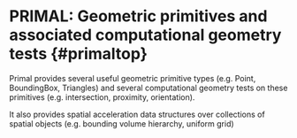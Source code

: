 PRIMAL: Geometric primitives and associated computational geometry tests {#primaltop}
========

Primal provides several useful geometric primitive types (e.g. Point, BoundingBox, Triangles)
and several computational geometry tests on these primitives (e.g. intersection, proximity, orientation).

It also provides spatial acceleration data structures over collections of spatial objects (e.g. bounding volume hierarchy, uniform grid)
